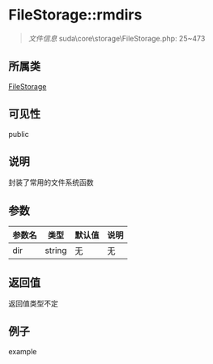 # FileStorage::rmdirs

> *文件信息* suda\core\storage\FileStorage.php: 25~473
## 所属类 

[FileStorage](../FileStorage.md)

## 可见性

  public  
## 说明

封装了常用的文件系统函数

## 参数

| 参数名 | 类型 | 默认值 | 说明 |
|--------|-----|-------|-------|
| dir |  string | 无 | 无 |

## 返回值
返回值类型不定

## 例子

example